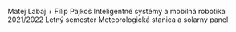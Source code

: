 Matej Labaj + Filip Pajkoš
Inteligentné systémy a mobilná robotika
2021/2022
Letný semester
Meteorologická stanica a solarny panel
